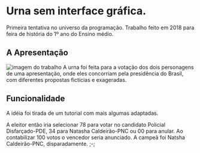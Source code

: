 # Urna sem interface gráfica.
  Primeira tentativa no universo da programação. Trabalho feito em 2018 para  feira de história do 1º ano do Ensino médio.
 
    
## A Apresentação
![imagem do trabalho](https://user-images.githubusercontent.com/60450622/93269162-db95e900-f784-11ea-8dbb-d5c7a9131017.jpg)
A urna foi feita para a votação dos dois personagens de uma apresentação, onde eles concorriam pela presidência do Brasil, com diferentes propostas fictícias e exageradas.

## Funcionalidade
  A idéia foi tirada de um tutorial com mais algumas adaptadas.
  
  A eleitor então iria selecionar 78 para votar no candidato Policial Disfarçado-PDE, 34 para Natasha Caldeirão-PNC ou 00 para anular. Ao contabilizar 100 votos o vencedor seria anunciado. A campeã foi Natsha Caldeirão-PNC, disparadamente. ;-;
